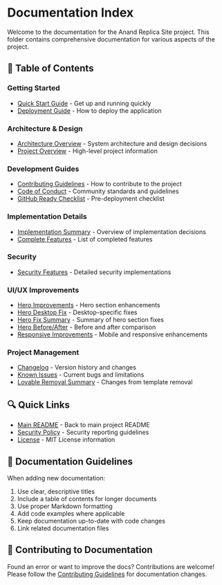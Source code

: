 # Documentation Index

Welcome to the documentation for the Anand Replica Site project. This folder contains comprehensive documentation for various aspects of the project.

## 📖 Table of Contents

### Getting Started

- [Quick Start Guide](QUICK_START.md) - Get up and running quickly
- [Deployment Guide](DEPLOYMENT.md) - How to deploy the application

### Architecture & Design

- [Architecture Overview](ARCHITECTURE.md) - System architecture and design decisions
- [Project Overview](PROJECT_OVERVIEW.md) - High-level project information

### Development Guides

- [Contributing Guidelines](CONTRIBUTING.md) - How to contribute to the project
- [Code of Conduct](CODE_OF_CONDUCT.md) - Community standards and guidelines
- [GitHub Ready Checklist](GITHUB_READY_CHECKLIST.md) - Pre-deployment checklist

### Implementation Details

- [Implementation Summary](IMPLEMENTATION_SUMMARY.md) - Overview of implementation decisions
- [Complete Features](COMPLETE.md) - List of completed features

### Security

- [Security Features](SECURITY_FEATURES.md) - Detailed security implementations

### UI/UX Improvements

- [Hero Improvements](HERO_IMPROVEMENTS.md) - Hero section enhancements
- [Hero Desktop Fix](HERO_DESKTOP_FIX.md) - Desktop-specific fixes
- [Hero Fix Summary](HERO_FIX_SUMMARY.md) - Summary of hero section fixes
- [Hero Before/After](HERO_BEFORE_AFTER.md) - Before and after comparison
- [Responsive Improvements](RESPONSIVE_IMPROVEMENTS.md) - Mobile and responsive enhancements

### Project Management

- [Changelog](CHANGELOG.md) - Version history and changes
- [Known Issues](KNOWN_ISSUES.md) - Current bugs and limitations
- [Lovable Removal Summary](LOVABLE_REMOVAL_SUMMARY.md) - Changes from template removal

## 🔍 Quick Links

- [Main README](../README.md) - Back to main project README
- [Security Policy](../SECURITY.md) - Security reporting guidelines
- [License](../LICENSE) - MIT License information

## 📝 Documentation Guidelines

When adding new documentation:

1. Use clear, descriptive titles
2. Include a table of contents for longer documents
3. Use proper Markdown formatting
4. Add code examples where applicable
5. Keep documentation up-to-date with code changes
6. Link related documentation files

## 🤝 Contributing to Documentation

Found an error or want to improve the docs? Contributions are welcome! Please follow the [Contributing Guidelines](CONTRIBUTING.md) for documentation changes.
